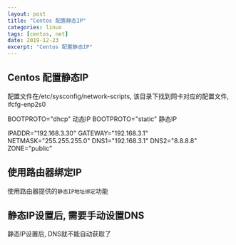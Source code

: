 ```yaml
---
layout: post
title: "Centos 配置静态IP"
categories: linux
tags: [centos, net]
date: 2019-12-23
excerpt: "Centos 配置静态IP"
---
```


## Centos 配置静态IP

配置文件在/etc/sysconfig/network-scripts, 该目录下找到网卡对应的配置文件, ifcfg-enp2s0

  BOOTPROTO="dhcp" 动态IP
  BOOTPROTO="static" 静态IP

  IPADDR="192.168.3.30"
  GATEWAY="192.168.3.1"
  NETMASK="255.255.255.0"
  DNS1="192.168.3.1"
  DNS2="8.8.8.8"
  ZONE="public"

## 使用路由器绑定IP

  使用路由器提供的`静态IP地址绑定`功能

## 静态IP设置后, 需要手动设置DNS

  静态IP设置后, DNS就不能自动获取了


